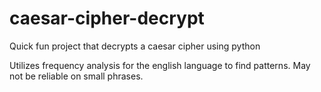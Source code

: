 # caesar-cipher-decrypt
Quick fun project that decrypts a caesar cipher using python

Utilizes frequency analysis for the english language to find patterns. May not be reliable on small phrases. 

